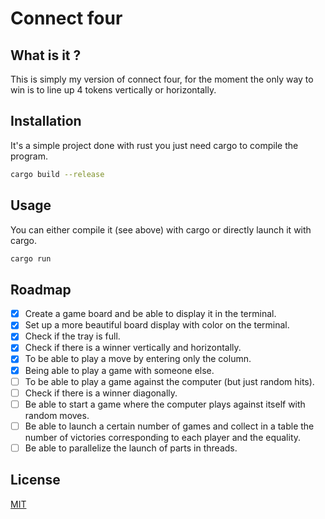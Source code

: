 # Connect four
## What is it ?
This is simply my version of connect four, for the moment the only way to win is to line up 4 tokens vertically or horizontally.
## Installation
It's a simple project done with rust you just need cargo to compile the program.
```bash
cargo build --release
```
## Usage
You can either compile it (see above) with cargo or directly launch it with cargo.
```bash
cargo run
```
## Roadmap
- [X] Create a game board and be able to display it in the terminal.
- [X] Set up a more beautiful board display with color on the terminal.
- [X] Check if the tray is full.
- [X] Check if there is a winner vertically and horizontally.
- [X] To be able to play a move by entering only the column.
- [X] Being able to play a game with someone else.
- [ ] To be able to play a game against the computer (but just random hits).
- [ ] Check if there is a winner diagonally.
- [ ] Be able to start a game where the computer plays against itself with random moves.
- [ ] Be able to launch a certain number of games and collect in a table the number of victories corresponding to each player and the equality.
- [ ] Be able to parallelize the launch of parts in threads.
## License
[MIT](https://choosealicense.com/licenses/mit/)
